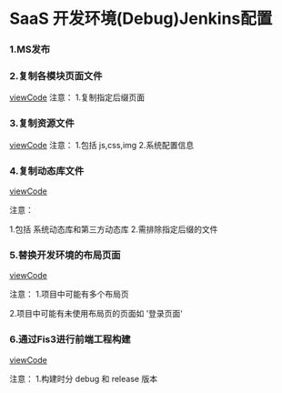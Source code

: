 # SaaS 开发环境\(Debug\)Jenkins配置

### 1.MS发布

### 2.复制各模块页面文件

[viewCode](/command/SAAS_CMD/CopyView.md)
注意：
  1.复制指定后缀页面

### 3.复制资源文件

[viewCode](/command/SAAS_CMD/CopyStatic.md)
注意：
  1.包括 js,css,img
  2.系统配置信息

### 4.复制动态库文件

[viewCode](/command/SAAS_CMD/CopyDll.md)

注意：

1.包括 系统动态库和第三方动态库
 2.需排除指定后缀的文件

### 5.替换开发环境的布局页面

[viewCode](/command/SAAS_CMD/CopyDevLayout.md)

注意：
 1.项目中可能有多个布局页

2.项目中可能有未使用布局页的页面如 ’登录页面‘

### 6.通过Fis3进行前端工程构建

[viewCode](/command/SAAS_CMD/Fi3Build.md)
   
   注意：
     1.构建时分 debug 和 release 版本


